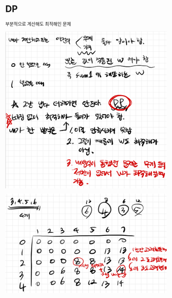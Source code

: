 # DP

부분적으로 계산해도 최적해인 문제

![IMG_2813.jpeg](DP%20a9eabf88760041bda4466b40f956ad25/IMG_2813.jpeg)

![IMG_2814.jpeg](DP%20a9eabf88760041bda4466b40f956ad25/IMG_2814.jpeg)